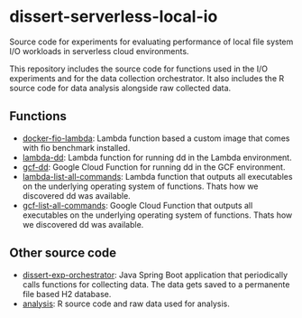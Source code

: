 # dissert-serverless-local-io
Source code for experiments for evaluating performance of local file system I/O workloads in serverless cloud environments.

This repository includes the source code for functions used in the I/O experiments and for the data collection orchestrator. It also includes the R source code for data analysis alongside raw collected data.

## Functions

* [docker-fio-lambda](./docker-fio-lambda): Lambda function based a custom image that comes with fio benchmark installed.
* [lambda-dd](./lambda-dd): Lambda function for running dd in the Lambda environment.
* [gcf-dd](./gcf-dd): Google Cloud Function for running dd in the GCF environment.
* [lambda-list-all-commands](./lambda-list-all-commands): Lambda function that outputs all executables on the underlying operating system of functions. Thats how we discovered dd was available.
* [gcf-list-all-commands](./gcf-list-all-commands): Google Cloud Function that outputs all executables on the underlying operating system of functions. Thats how we discovered dd was available.

## Other source code

* [dissert-exp-orchestrator](./dissert-exp-orchestrator): Java Spring Boot application that periodically calls functions for collecting data. The data gets saved to a permanente file based H2 database.
* [analysis](./analysis): R source code and raw data used for analysis.
